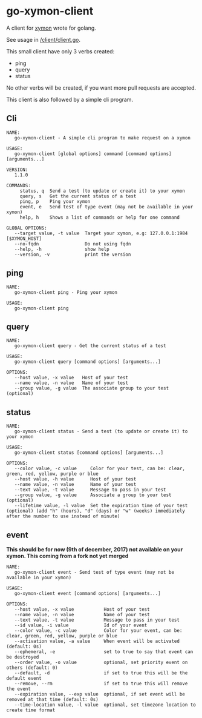 # go-xymon-client

A client for [xymon](http://xymon.sourceforge.net/) wrote for golang.

See usage in [/client/client.go](/client/client.go).

This small client have only 3 verbs created:
- ping
- query
- status

No other verbs will be created, if you want more pull requests are accepted.

This client is also followed by a simple cli program.


## Cli

```
NAME:
   go-xymon-client - A simple cli program to make request on a xymon

USAGE:
   go-xymon-client [global options] command [command options] [arguments...]

VERSION:
   1.1.0

COMMANDS:
     status, q  Send a test (to update or create it) to your xymon
     query, s   Get the current status of a test
     ping, p    Ping your xymon
     event, e   Send test of type event (may not be available in your xymon)
     help, h    Shows a list of commands or help for one command

GLOBAL OPTIONS:
   --target value, -t value  Target your xymon, e.g: 127.0.0.1:1984 [$XYMON_HOST]
   --no-fqdn                 Do not using fqdn
   --help, -h                show help
   --version, -v             print the version
```

## ping

```
NAME:
   go-xymon-client ping - Ping your xymon

USAGE:
   go-xymon-client ping
```

## query

```
NAME:
   go-xymon-client query - Get the current status of a test

USAGE:
   go-xymon-client query [command options] [arguments...]

OPTIONS:
   --host value, -x value   Host of your test
   --name value, -n value   Name of your test
   --group value, -g value  The associate group to your test (optional)
```

## status

```
NAME:
   go-xymon-client status - Send a test (to update or create it) to your xymon

USAGE:
   go-xymon-client status [command options] [arguments...]

OPTIONS:
   --color value, -c value     Color for your test, can be: clear, green, red, yellow, purple or blue
   --host value, -h value      Host of your test
   --name value, -n value      Name of your test
   --text value, -t value      Message to pass in your test
   --group value, -g value     Associate a group to your test (optional)
   --lifetime value, -l value  Set the expiration time of your test (optional) (add "h" (hours), "d" (days) or "w" (weeks) immediately after the number to use instead of minute)
```

## event

**This should be for now (9th of december, 2017) not available on your xymon. This coming from a fork not yet merged**

```
NAME:
   go-xymon-client event - Send test of type event (may not be available in your xymon)

USAGE:
   go-xymon-client event [command options] [arguments...]

OPTIONS:
   --host value, -x value           Host of your test
   --name value, -n value           Name of your test
   --text value, -t value           Message to pass in your test
   --id value, -i value             Id of your event
   --color value, -c value          Color for your event, can be: clear, green, red, yellow, purple or blue
   --activation value, -a value     When event will be activated (default: 0s)
   --ephemeral, -e                  set to true to say that event can be destroyed
   --order value, -o value          optional, set priority event on others (default: 0)
   --default, -d                    if set to true this will be the default event
   --remove, --rm                   if set to true this will remove the event
   --expiration value, --exp value  optional, if set event will be removed at that time (default: 0s)
   --time-location value, -l value  optional, set timezone location to create time format
```